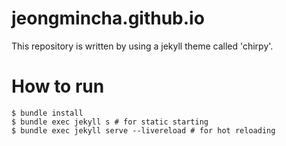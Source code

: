 # jeongmincha.github.io

This repository is written by using a jekyll theme called 'chirpy'.

# How to run
```
$ bundle install
$ bundle exec jekyll s # for static starting
$ bundle exec jekyll serve --livereload # for hot reloading
```

